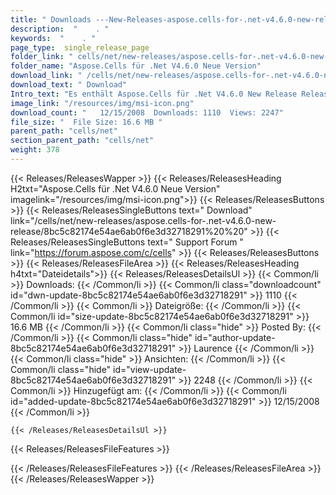 ```yaml
---
title: " Downloads ---New-Releases-aspose.cells-for-.net-v4.6.0-new-release . "
description:  "    . " 
keywords:  "    . " 
page_type:  single_release_page
folder_link: " cells/net/new-releases/aspose.cells-for-.net-v4.6.0-new-release/"
folder_name: "Aspose.Cells für .Net V4.6.0 Neue Version"
download_link: " /cells/net/new-releases/aspose.cells-for-.net-v4.6.0-new-release/8bc5c82174e54ae6ab0f6e3d32718291"
download_text: " Download"
Intro_text: "Es enthält Aspose.Cells für .Net V4.6.0 New Release Release."
image_link: "/resources/img/msi-icon.png"
download_count: "   12/15/2008  Downloads: 1110  Views: 2247"
file_size: "  File Size: 16.6 MB "
parent_path: "cells/net"
section_parent_path: "cells/net"
weight: 378
---
```


{{< Releases/ReleasesWapper >}}
  {{< Releases/ReleasesHeading H2txt="Aspose.Cells für .Net V4.6.0 Neue Version" imagelink="/resources/img/msi-icon.png">}}
  {{< Releases/ReleasesButtons >}}
    {{< Releases/ReleasesSingleButtons text=" Download" link="/cells/net/new-releases/aspose.cells-for-.net-v4.6.0-new-release/8bc5c82174e54ae6ab0f6e3d32718291%20%20" >}}
    {{< Releases/ReleasesSingleButtons text=" Support Forum " link="https://forum.aspose.com/c/cells" >}}
  {{< Releases/ReleasesButtons >}}
  {{< Releases/ReleasesFileArea >}}
    {{< Releases/ReleasesHeading h4txt="Dateidetails">}}
    {{< Releases/ReleasesDetailsUl >}}
            {{< Common/li >}} Downloads: {{< /Common/li >}}
      {{< Common/li class="downloadcount" id="dwn-update-8bc5c82174e54ae6ab0f6e3d32718291" >}} 1110 {{< /Common/li >}}
      {{< Common/li >}} Dateigröße: {{< /Common/li >}}
      {{< Common/li id="size-update-8bc5c82174e54ae6ab0f6e3d32718291" >}} 16.6 MB {{< /Common/li >}} 
      {{< Common/li  class="hide" >}} Posted By: {{< /Common/li >}} 
      {{< Common/li class="hide" id="author-update-8bc5c82174e54ae6ab0f6e3d32718291" >}} Laurence {{< /Common/li >}}
      {{< Common/li class="hide" >}} Ansichten: {{< /Common/li >}}
      {{< Common/li class="hide" id="view-update-8bc5c82174e54ae6ab0f6e3d32718291" >}} 2248 {{< /Common/li >}}
      {{< Common/li >}} Hinzugefügt am: {{< /Common/li >}}
      {{< Common/li id="added-update-8bc5c82174e54ae6ab0f6e3d32718291" >}} 12/15/2008 {{< /Common/li >}} 

    {{< /Releases/ReleasesDetailsUl >}}

  {{< Releases/ReleasesFileFeatures >}}
      
  {{< /Releases/ReleasesFileFeatures >}}
 {{< /Releases/ReleasesFileArea >}}
{{< /Releases/ReleasesWapper >}}



